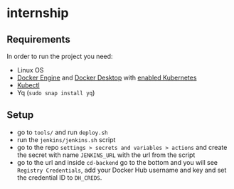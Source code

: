 #  internship
## Requirements
In order to run the project you need:
* Linux OS
* [Docker Engine](https://docs.docker.com/engine/install/) and [Docker Desktop](https://www.docker.com/products/docker-desktop/) with [enabled Kubernetes](https://docs.docker.com/desktop/kubernetes/)
* [Kubectl](https://kubernetes.io/docs/tasks/tools/)
* Yq (```sudo snap install yq```)

## Setup
* go to ```tools/``` and run ```deploy.sh```
* run the ```jenkins/jenkins.sh``` script
* go to the repo ```settings > secrets and variables > actions``` and create the secret with name ```JENKINS_URL``` with the url from the script
* go to the url and inside ```cd-backend``` go to the bottom and you will see ```Registry Credentials```, add your Docker Hub username and key and set the credential ID to ```DH_CREDS```.
